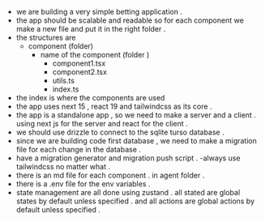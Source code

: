 - we are building a very simple betting application .
- the app should be scalable and readable so for each component we make a new file and put it in the right folder .
- the structures are
  - component (folder)
    - name of the component (folder )
      - component1.tsx
      - component2.tsx
      - utils.ts
      - index.ts
- the index is where the components are used
- the app uses next 15 , react 19 and tailwindcss as its core .
- the app is a standalone app , so we need to make a server and a client . using next js for the server and react for the client .
- we should use drizzle to connect to the sqlite turso database .
- since we are building code first database , we need to make a migration file for each change in the database .
- have a migration generator and migration push script .
  -always use tailwindcss no matter what .
- there is an md file for each component . in agent folder .
- there is a .env file for the env variables .
- state management are all done using zustand . all stated are global states by default unless specified . and all actions are global actions by default unless specified .
